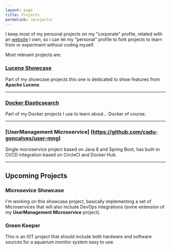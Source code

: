 ```yaml
---
layout: page
title: Projects
permalink: /projects/
---
```


I keep most of my personal projects on my "corporate" profile, related with an [website](http://www.etriphany.com) I own, so i can let my "personal" profile to fork projects to learn from or experiment without coding myself.

Most relevant projects are:


### [Lucene Showcase](https://github.com/etriphany/lucene-showcase) 
Part of my showcase projects this one is dedicated to show features from **Apache Lucene**.

***

### [Docker Elasticsearch](https://github.com/etriphany/docker-elasticsearch)
Part of my Docker projects I use to learn about... Docker of course.


***
### [UserManagement Microservice] (https://github.com/cadu-goncalves/user-mng)
Single microservice project based on Java 8 and Spring Boot, has built-in CI/CD integration based on CircleCI and Docker Hub.


***

## Upcoming Projects

### Microsevice Showcase

  I'm working on this showcase project, basically implementing a set of Microservices that will also include DevOps integrations (some extension of my **UserManagement Microservice** project).
   
### Green Keeper

  This is an IOT project that should include both hardware and software sources for a aquarium monitor system easy to use.

